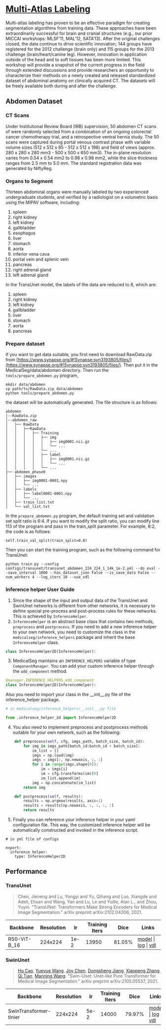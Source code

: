 # [Multi-Atlas Labeling](https://www.synapse.org/#!Synapse:syn3193805/wiki/89480/)

Multi-atlas labeling has proven to be an effective paradigm for creating segmentation algorithms from training data. These approaches have been extraordinarily successful for brain and cranial structures (e.g., our prior MICCAI workshops: MLSF’11, MAL’12, SATA’13). After the original challenges closed, the data continue to drive scientific innovation; 144 groups have registered for the 2012 challenge (brain only) and 115 groups for the 2013 challenge (brain/heart/canine leg). However, innovation in application outside of the head and to soft tissues has been more limited. This workshop will provide a snapshot of the current progress in the field through extended discussions and provide researchers an opportunity to characterize their methods on a newly created and released standardized dataset of abdominal anatomy on clinically acquired CT. The datasets will be freely available both during and after the challenge.

## Abdomen Dataset

### CT Scans

Under Institutional Review Board (IRB) supervision, 50 abdomen CT scans of were randomly selected from a combination of an ongoing colorectal cancer chemotherapy trial, and a retrospective ventral hernia study. The 50 scans were captured during portal venous contrast phase with variable volume sizes (512 x 512 x 85 - 512 x 512 x 198) and field of views (approx. 280 x 280 x 280 mm3 - 500 x 500 x 650 mm3). The in-plane resolution varies from 0.54 x 0.54 mm2 to 0.98 x 0.98 mm2, while the slice thickness ranges from 2.5 mm to 5.0 mm. The standard registration data was generated by NiftyReg.

### Organs to Segment

Thirteen abdominal organs were manually labeled by two experienced undergraduate students, and verified by a radiologist on a volumetric basis using the MIPAV software, including:

1. spleen
2. right kidney
3. left kidney
4. gallbladder
5. esophagus
6. liver
7. stomach
8. aorta
9. inferior vena cava
10. portal vein and splenic vein
11. pancreas
12. right adrenal gland
13. left adrenal gland

In the TransUnet model, the labels of the data are reduced to 8, which are:

1. spleen
2. right kidney
3. left kidney
4. gallbladder
5. liver
6. stomach
7. aorta
8. pancreas

### Prepare dataset

If you want to get data suitable, you first need to download RawData.zip from [https://www.synapse.org/#!Synapse:syn3193805/files/](https://www.synapse.org/#!Synapse:syn3193805/files/). Then put it in the MedicalSeg/data/abdomen directory. Then run the `tools/prepare_abdomen.py` program,

```
mkdir data/abdomen
cp path/to/RawData.zip data/abdomen
python tools/prepare_abdomen.py
```

the dataset will be automatically generated. The file structure is as follows:

```
abdomen
|--RawData.zip
|--abdomen_raw
│   ├── RawData
│   │   ├──RawData
│   │   │   ├── Training
│   │   │   │   ├── img
│   │   │   │   │   ├── img0001.nii.gz
│   │   │   │   │   └── ...
│   │   │   │   └── ...
│   │   │   │   ├── label
│   │   │   │   │   ├── img0001.nii.gz
│   │   │   │   │   └── ...
│   │   │   │   └── ...
├── abdomen_phase0
│   ├── images
│   │   ├── img0001-0001.npy
│   │   └── ...
│   ├── labels
│   │   ├── label0001-0001.npy
│   │   └── ...
│   ├── train_list.txt
│   └── val_list.txt
```

In the `prepare_abdomen.py` program, the default training set and validation set split ratio is 6:4. If you want to modify the split ratio, you can modify line 113 of the program and pass in the train_split parameter. For example, 8:2, the code is as follows:

```
self.train_val_split(train_split=0.8)
```

Then you can start the training program, such as the following command for TransUnet:

```shell
python train.py --config configs/transunet/transunet_abdomen_224_224_1_14k_1e-2.yml --do_eval --save_interval 1000 --has_dataset_json False --is_save_data False --num_workers 4 --log_iters 10 --use_vdl
```

### Inference helper User Guide

1. Since the shape of the input and output data of the TransUnet and SwinUnet networks is different from other networks, it is necessary to define special pre-process and post-process rules for these networks. This is achieved by `InferenceHelper`.
2. `InferenceHelper` is an abstract base class that contains two methods, `preprocess` and `postprocess`. If you need to add a new inference helper to your own network, you need to customize the class in the `medicalseg/inference_helpers` package and inherit the base `InferenceHelper` class.

```python
class InferenceHelper2D(InferenceHelper):
```

3. MedicalSeg maintains an `INFERENCE_HELPERS` variable of type `ComponentManager`. You can add your custom inference helper through the `add_component` method.

```python
@manager.INFERENCE_HELPERS.add_component
class InferenceHelper2D(InferenceHelper):
```

Also you need to import your class in the \_\_init\_\_.py file of the inference_helper package.

```python
# in medicalseg/inference_helpers/__init__.py file

from .inference_helper_2d import InferenceHelper2D
```

4. You also need to implement preprocess and postprocess methods suitable for your own network, such as the following:

```python
    def preprocess(self, cfg, imgs_path, batch_size, batch_id):
        for img in imgs_path[batch_id:batch_id + batch_size]:
            im_list = []
            imgs = np.load(img)
            imgs = imgs[:, np.newaxis, :, :]
            for i in range(imgs.shape[0]):
                im = imgs[i]
                im = cfg.transforms(im)[0]
                im_list.append(im)
            img = np.concatenate(im_list)
        return img

    def postprocess(self, results):
        results = np.argmax(results, axis=1)
        results = results[np.newaxis, :, :, :, :]
        return results
```

5. Finally you can reference your inference helper in your yaml configuration file. This way, the customized inference helper will be automatically constructed and invoked in the inference script.

```shell
# in yml file of configs

export:
  inference_helper:
    type: InferenceHelper2D
```

## Performance

### TransUnet

> Chen, Jieneng and Lu, Yongyi and Yu, Qihang and Luo, Xiangde and Adeli, Ehsan and Wang, Yan and Lu, Le and Yuille, Alan L., and Zhou, Yuyin. "TransUNet: Transformers Make Strong Encoders for Medical Image Segmentation." arXiv preprint arXiv:2102.04306, 2021.

| Backbone     | Resolution | lr   | Training Iters | Dice   | Links                                                                                                                                                                                                                                                                                                                                                 |
| ------------ | ---------- | ---- | -------------- | ------ | ----------------------------------------------------------------------------------------------------------------------------------------------------------------------------------------------------------------------------------------------------------------------------------------------------------------------------------------------------- |
| R50-ViT-B_16 | 224x224    | 1e-2 | 13950          | 81.05% | [model](https://paddleseg.bj.bcebos.com/paddleseg3d/synapse/abdomen/transunet_abdomen_224_224_1_14k_1e-2/model.pdparams) \| [log](https://paddleseg.bj.bcebos.com/paddleseg3d/synapse/abdomen/transunet_abdomen_224_224_1_14k_1e-2/train.log) \| [vdl](https://www.paddlepaddle.org.cn/paddle/visualdl/service/app/scalar?id=d933d970394436aa6969c9c00cf8a6da) |

### SwinUnet

> [Hu Cao](https://arxiv.org/search/eess?searchtype=author&query=Cao%2C+H), [Yueyue Wang](https://arxiv.org/search/eess?searchtype=author&query=Wang%2C+Y), [Joy Chen](https://arxiv.org/search/eess?searchtype=author&query=Chen%2C+J), [Dongsheng Jiang](https://arxiv.org/search/eess?searchtype=author&query=Jiang%2C+D), [Xiaopeng Zhang](https://arxiv.org/search/eess?searchtype=author&query=Zhang%2C+X), [Qi Tian](https://arxiv.org/search/eess?searchtype=author&query=Tian%2C+Q), [Manning Wang](https://arxiv.org/search/eess?searchtype=author&query=Wang%2C+M). "Swin-Unet: Unet-like Pure Transformer for Medical Image Segmentation." arXiv preprint arXiv:2105.05537, 2021.

| Backbone               | Resolution | lr   | Training Iters | Dice   | Links                  |
| ---------------------- | ---------- | ---- | -------------- | ------ | ---------------------- |
| SwinTransformer-tinier | 224x224    | 5e-2 | 14000          | 79.97% | [model]() \| [log]() \| [vdl]() |
